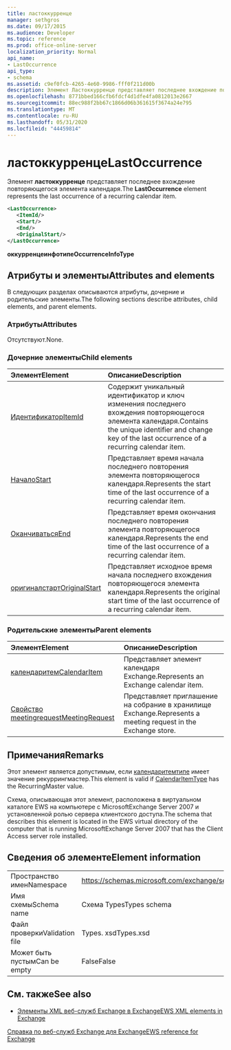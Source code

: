 ```yaml
---
title: ластоккурренце
manager: sethgros
ms.date: 09/17/2015
ms.audience: Developer
ms.topic: reference
ms.prod: office-online-server
localization_priority: Normal
api_name:
- LastOccurrence
api_type:
- schema
ms.assetid: c9ef0fcb-4265-4e60-9986-fff0f211d00b
description: Элемент Ластоккурренце представляет последнее вхождение повторяющегося элемента календаря.
ms.openlocfilehash: 8771bbed166cfb6fdcf4d1dfe4fa0812013e2667
ms.sourcegitcommit: 88ec988f2bb67c1866d06b361615f3674a24e795
ms.translationtype: MT
ms.contentlocale: ru-RU
ms.lasthandoff: 05/31/2020
ms.locfileid: "44459814"
---
```

# <a name="lastoccurrence"></a><span data-ttu-id="933f9-103">ластоккурренце</span><span class="sxs-lookup"><span data-stu-id="933f9-103">LastOccurrence</span></span>

<span data-ttu-id="933f9-104">Элемент **ластоккурренце** представляет последнее вхождение повторяющегося элемента календаря.</span><span class="sxs-lookup"><span data-stu-id="933f9-104">The **LastOccurrence** element represents the last occurrence of a recurring calendar item.</span></span> 
  
```xml
<LastOccurrence>
   <ItemId/>
   <Start/>
   <End/>
   <OriginalStart/>
</LastOccurrence>
```

 <span data-ttu-id="933f9-105">**оккурренцеинфотипе**</span><span class="sxs-lookup"><span data-stu-id="933f9-105">**OccurrenceInfoType**</span></span>
## <a name="attributes-and-elements"></a><span data-ttu-id="933f9-106">Атрибуты и элементы</span><span class="sxs-lookup"><span data-stu-id="933f9-106">Attributes and elements</span></span>

<span data-ttu-id="933f9-107">В следующих разделах описываются атрибуты, дочерние и родительские элементы.</span><span class="sxs-lookup"><span data-stu-id="933f9-107">The following sections describe attributes, child elements, and parent elements.</span></span>
  
### <a name="attributes"></a><span data-ttu-id="933f9-108">Атрибуты</span><span class="sxs-lookup"><span data-stu-id="933f9-108">Attributes</span></span>

<span data-ttu-id="933f9-109">Отсутствуют.</span><span class="sxs-lookup"><span data-stu-id="933f9-109">None.</span></span>
  
### <a name="child-elements"></a><span data-ttu-id="933f9-110">Дочерние элементы</span><span class="sxs-lookup"><span data-stu-id="933f9-110">Child elements</span></span>

|<span data-ttu-id="933f9-111">**Элемент**</span><span class="sxs-lookup"><span data-stu-id="933f9-111">**Element**</span></span>|<span data-ttu-id="933f9-112">**Описание**</span><span class="sxs-lookup"><span data-stu-id="933f9-112">**Description**</span></span>|
|:-----|:-----|
|[<span data-ttu-id="933f9-113">Идентификатор</span><span class="sxs-lookup"><span data-stu-id="933f9-113">ItemId</span></span>](itemid.md) <br/> |<span data-ttu-id="933f9-114">Содержит уникальный идентификатор и ключ изменения последнего вхождения повторяющегося элемента календаря.</span><span class="sxs-lookup"><span data-stu-id="933f9-114">Contains the unique identifier and change key of the last occurrence of a recurring calendar item.</span></span>  <br/> |
|[<span data-ttu-id="933f9-115">Начало</span><span class="sxs-lookup"><span data-stu-id="933f9-115">Start</span></span>](start.md) <br/> |<span data-ttu-id="933f9-116">Представляет время начала последнего повторения элемента повторяющегося календаря.</span><span class="sxs-lookup"><span data-stu-id="933f9-116">Represents the start time of the last occurrence of a recurring calendar item.</span></span>  <br/> |
|[<span data-ttu-id="933f9-117">Оканчиваться</span><span class="sxs-lookup"><span data-stu-id="933f9-117">End </span></span>](end-ex15websvcsotherref.md) <br/> |<span data-ttu-id="933f9-118">Представляет время окончания последнего повторения элемента повторяющегося календаря.</span><span class="sxs-lookup"><span data-stu-id="933f9-118">Represents the end time of the last occurrence of a recurring calendar item.</span></span>  <br/> |
|[<span data-ttu-id="933f9-119">оригиналстарт</span><span class="sxs-lookup"><span data-stu-id="933f9-119">OriginalStart</span></span>](originalstart.md) <br/> |<span data-ttu-id="933f9-120">Представляет исходное время начала последнего вхождения повторяющегося элемента календаря.</span><span class="sxs-lookup"><span data-stu-id="933f9-120">Represents the original start time of the last occurrence of a recurring calendar item.</span></span>  <br/> |
   
### <a name="parent-elements"></a><span data-ttu-id="933f9-121">Родительские элементы</span><span class="sxs-lookup"><span data-stu-id="933f9-121">Parent elements</span></span>

|<span data-ttu-id="933f9-122">**Элемент**</span><span class="sxs-lookup"><span data-stu-id="933f9-122">**Element**</span></span>|<span data-ttu-id="933f9-123">**Описание**</span><span class="sxs-lookup"><span data-stu-id="933f9-123">**Description**</span></span>|
|:-----|:-----|
|[<span data-ttu-id="933f9-124">календаритем</span><span class="sxs-lookup"><span data-stu-id="933f9-124">CalendarItem</span></span>](calendaritem.md) <br/> |<span data-ttu-id="933f9-125">Представляет элемент календаря Exchange.</span><span class="sxs-lookup"><span data-stu-id="933f9-125">Represents an Exchange calendar item.</span></span>  <br/> |
|[<span data-ttu-id="933f9-126">Свойство meetingrequest</span><span class="sxs-lookup"><span data-stu-id="933f9-126">MeetingRequest</span></span>](meetingrequest.md) <br/> |<span data-ttu-id="933f9-127">Представляет приглашение на собрание в хранилище Exchange.</span><span class="sxs-lookup"><span data-stu-id="933f9-127">Represents a meeting request in the Exchange store.</span></span>  <br/> |
   
## <a name="remarks"></a><span data-ttu-id="933f9-128">Примечания</span><span class="sxs-lookup"><span data-stu-id="933f9-128">Remarks</span></span>

<span data-ttu-id="933f9-129">Этот элемент является допустимым, если [календаритемтипе](calendaritemtype.md) имеет значение рекуррингмастер.</span><span class="sxs-lookup"><span data-stu-id="933f9-129">This element is valid if [CalendarItemType](calendaritemtype.md) has the RecurringMaster value.</span></span> 
  
<span data-ttu-id="933f9-130">Схема, описывающая этот элемент, расположена в виртуальном каталоге EWS на компьютере с MicrosoftExchange Server 2007 и установленной ролью сервера клиентского доступа.</span><span class="sxs-lookup"><span data-stu-id="933f9-130">The schema that describes this element is located in the EWS virtual directory of the computer that is running MicrosoftExchange Server 2007 that has the Client Access server role installed.</span></span>
  
## <a name="element-information"></a><span data-ttu-id="933f9-131">Сведения об элементе</span><span class="sxs-lookup"><span data-stu-id="933f9-131">Element information</span></span>

|||
|:-----|:-----|
|<span data-ttu-id="933f9-132">Пространство имен</span><span class="sxs-lookup"><span data-stu-id="933f9-132">Namespace</span></span>  <br/> |https://schemas.microsoft.com/exchange/services/2006/types  <br/> |
|<span data-ttu-id="933f9-133">Имя схемы</span><span class="sxs-lookup"><span data-stu-id="933f9-133">Schema name</span></span>  <br/> |<span data-ttu-id="933f9-134">Схема Types</span><span class="sxs-lookup"><span data-stu-id="933f9-134">Types schema</span></span>  <br/> |
|<span data-ttu-id="933f9-135">Файл проверки</span><span class="sxs-lookup"><span data-stu-id="933f9-135">Validation file</span></span>  <br/> |<span data-ttu-id="933f9-136">Types. xsd</span><span class="sxs-lookup"><span data-stu-id="933f9-136">Types.xsd</span></span>  <br/> |
|<span data-ttu-id="933f9-137">Может быть пустым</span><span class="sxs-lookup"><span data-stu-id="933f9-137">Can be empty</span></span>  <br/> |<span data-ttu-id="933f9-138">False</span><span class="sxs-lookup"><span data-stu-id="933f9-138">False</span></span>  <br/> |
   
## <a name="see-also"></a><span data-ttu-id="933f9-139">См. также</span><span class="sxs-lookup"><span data-stu-id="933f9-139">See also</span></span>



- [<span data-ttu-id="933f9-140">Элементы XML веб-служб Exchange в Exchange</span><span class="sxs-lookup"><span data-stu-id="933f9-140">EWS XML elements in Exchange</span></span>](ews-xml-elements-in-exchange.md)
  
[<span data-ttu-id="933f9-141">Справка по веб-служб Exchange для Exchange</span><span class="sxs-lookup"><span data-stu-id="933f9-141">EWS reference for Exchange</span></span>](ews-reference-for-exchange.md)


